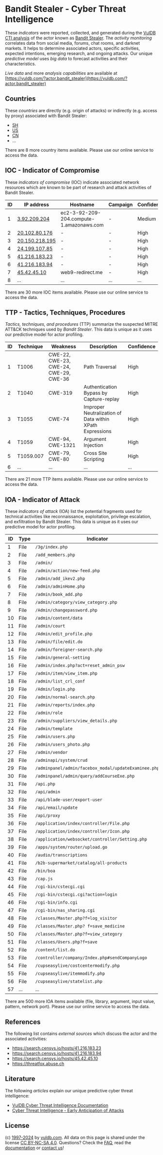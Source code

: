 # Bandit Stealer - Cyber Threat Intelligence

These _indicators_ were reported, collected, and generated during the [VulDB CTI analysis](https://vuldb.com/?kb.cti) of the actor known as [Bandit Stealer](https://vuldb.com/?actor.bandit_stealer). The _activity monitoring_ correlates data from social media, forums, chat rooms, and darknet markets. It helps to determine associated actors, specific activities, expected intentions, emerging research, and ongoing attacks. Our unique _predictive model_ uses _big data_ to forecast activities and their characteristics.

_Live data_ and more _analysis capabilities_ are available at [https://vuldb.com/?actor.bandit_stealer](https://vuldb.com/?actor.bandit_stealer)

## Countries

These _countries_ are directly (e.g. origin of attacks) or indirectly (e.g. access by proxy) associated with Bandit Stealer:

* [SH](https://vuldb.com/?country.sh)
* [US](https://vuldb.com/?country.us)
* [CN](https://vuldb.com/?country.cn)
* ...

There are 8 more country items available. Please use our online service to access the data.

## IOC - Indicator of Compromise

These _indicators of compromise_ (IOC) indicate associated network resources which are known to be part of research and attack activities of Bandit Stealer.

ID | IP address | Hostname | Campaign | Confidence
-- | ---------- | -------- | -------- | ----------
1 | [3.92.209.204](https://vuldb.com/?ip.3.92.209.204) | ec2-3-92-209-204.compute-1.amazonaws.com | - | Medium
2 | [20.102.80.176](https://vuldb.com/?ip.20.102.80.176) | - | - | High
3 | [20.150.218.195](https://vuldb.com/?ip.20.150.218.195) | - | - | High
4 | [24.199.107.85](https://vuldb.com/?ip.24.199.107.85) | - | - | High
5 | [41.216.183.23](https://vuldb.com/?ip.41.216.183.23) | - | - | High
6 | [41.216.183.94](https://vuldb.com/?ip.41.216.183.94) | - | - | High
7 | [45.42.45.10](https://vuldb.com/?ip.45.42.45.10) | web9-redirect.me | - | High
8 | ... | ... | ... | ...

There are 30 more IOC items available. Please use our online service to access the data.

## TTP - Tactics, Techniques, Procedures

_Tactics, techniques, and procedures_ (TTP) summarize the suspected MITRE ATT&CK techniques used by _Bandit Stealer_. This data is unique as it uses our predictive model for actor profiling.

ID | Technique | Weakness | Description | Confidence
-- | --------- | -------- | ----------- | ----------
1 | T1006 | CWE-22, CWE-23, CWE-24, CWE-29, CWE-36 | Path Traversal | High
2 | T1040 | CWE-319 | Authentication Bypass by Capture-replay | High
3 | T1055 | CWE-74 | Improper Neutralization of Data within XPath Expressions | High
4 | T1059 | CWE-94, CWE-1321 | Argument Injection | High
5 | T1059.007 | CWE-79, CWE-80 | Cross Site Scripting | High
6 | ... | ... | ... | ...

There are 21 more TTP items available. Please use our online service to access the data.

## IOA - Indicator of Attack

These _indicators of attack_ (IOA) list the potential fragments used for technical activities like reconnaissance, exploitation, privilege escalation, and exfiltration by Bandit Stealer. This data is unique as it uses our predictive model for actor profiling.

ID | Type | Indicator | Confidence
-- | ---- | --------- | ----------
1 | File | `/3g/index.php` | High
2 | File | `/add_members.php` | High
3 | File | `/admin/` | Low
4 | File | `/admin/action/new-feed.php` | High
5 | File | `/admin/add_ikev2.php` | High
6 | File | `/admin/adminHome.php` | High
7 | File | `/admin/book_add.php` | High
8 | File | `/admin/category/view_category.php` | High
9 | File | `/Admin/changepassword.php` | High
10 | File | `/admin/content/data` | High
11 | File | `/admin/court` | Medium
12 | File | `/Admin/edit_profile.php` | High
13 | File | `/admin/file/edit.do` | High
14 | File | `/admin/foreigner-search.php` | High
15 | File | `/admin/general-setting` | High
16 | File | `/admin/index.php?act=reset_admin_psw` | High
17 | File | `/admin/item/view_item.php` | High
18 | File | `/admin/list_crl_conf` | High
19 | File | `/Admin/login.php` | High
20 | File | `/admin/normal-search.php` | High
21 | File | `/admin/reports/index.php` | High
22 | File | `/admin/role` | Medium
23 | File | `/admin/suppliers/view_details.php` | High
24 | File | `/admin/template` | High
25 | File | `/admin/users.php` | High
26 | File | `/admin/users_photo.php` | High
27 | File | `/admin/vendor` | High
28 | File | `/adminapi/system/crud` | High
29 | File | `/adminpanel/admin/facebox_modal/updateExaminee.php` | High
30 | File | `/adminpanel/admin/query/addCourseExe.php` | High
31 | File | `/api.php` | Medium
32 | File | `/api/admin` | Medium
33 | File | `/api/blade-user/export-user` | High
34 | File | `/api/email/update` | High
35 | File | `/api/proxy` | Medium
36 | File | `/application/index/controller/File.php` | High
37 | File | `/application/index/controller/Icon.php` | High
38 | File | `/application/websocket/controller/Setting.php` | High
39 | File | `/apps/system/router/upload.go` | High
40 | File | `/audio/transcriptions` | High
41 | File | `/b2b-supermarket/catalog/all-products` | High
42 | File | `/bin/boa` | Medium
43 | File | `/cap.js` | Low
44 | File | `/cgi-bin/cstecgi.cgi` | High
45 | File | `/cgi-bin/cstecgi.cgi?action=login` | High
46 | File | `/cgi-bin/info.cgi` | High
47 | File | `/cgi-bin/nas_sharing.cgi` | High
48 | File | `/classes/Master.php?f=log_visitor` | High
49 | File | `/classes/Master.php? f=save_medicine` | High
50 | File | `/classes/Master.php?f=view_category` | High
51 | File | `/classes/Users.php?f=save` | High
52 | File | `/content/list.do` | High
53 | File | `/controller/company/Index.php#sendCompanyLogo` | High
54 | File | `/cupseasylive/costcentermodify.php` | High
55 | File | `/cupseasylive/itemmodify.php` | High
56 | File | `/cupseasylive/statelist.php` | High
57 | ... | ... | ...

There are 500 more IOA items available (file, library, argument, input value, pattern, network port). Please use our online service to access the data.

## References

The following list contains _external sources_ which discuss the actor and the associated activities:

* https://search.censys.io/hosts/41.216.183.23
* https://search.censys.io/hosts/41.216.183.94
* https://search.censys.io/hosts/45.42.45.10
* https://threatfox.abuse.ch

## Literature

The following _articles_ explain our unique predictive cyber threat intelligence:

* [VulDB Cyber Threat Intelligence Documentation](https://vuldb.com/?kb.cti)
* [Cyber Threat Intelligence - Early Anticipation of Attacks](https://www.scip.ch/en/?labs.20201022)

## License

(c) [1997-2024](https://vuldb.com/?kb.changelog) by [vuldb.com](https://vuldb.com/?kb.about). All data on this page is shared under the license [CC BY-NC-SA 4.0](https://creativecommons.org/licenses/by-nc-sa/4.0/). Questions? Check the [FAQ](https://vuldb.com/?kb.faq), read the [documentation](https://vuldb.com/?kb) or [contact us](https://vuldb.com/?contact)!
